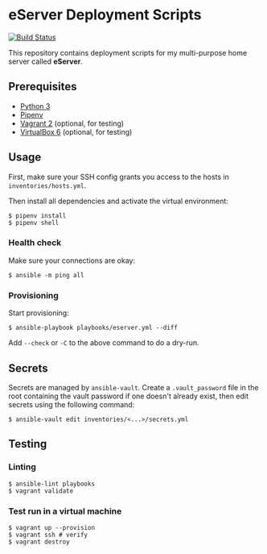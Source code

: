 # eServer Deployment Scripts

[![Build Status][github-actions-image]][github-actions-url]

[github-actions-image]: https://img.shields.io/github/workflow/status/aesy/eserver-deployment/Continous%20Integration?style=flat-square
[github-actions-url]: https://github.com/aesy/eserver-deployment/actions

This repository contains deployment scripts for my multi-purpose home server called **eServer**.

## Prerequisites

* [Python 3](https://www.python.org/)
* [Pipenv](https://pipenv.pypa.io/en/latest/)
* [Vagrant 2](https://www.vagrantup.com/) (optional, for testing)
* [VirtualBox 6](https://www.virtualbox.org/) (optional, for testing)

## Usage

First, make sure your SSH config grants you access to the hosts in `inventories/hosts.yml`.

Then install all dependencies and activate the virtual environment:

```shell
$ pipenv install 
$ pipenv shell
```

### Health check

Make sure your connections are okay:

```shell
$ ansible -m ping all
```

### Provisioning

Start provisioning:

```shell
$ ansible-playbook playbooks/eserver.yml --diff
```

Add `--check` or `-C` to the above command to do a dry-run.

## Secrets

Secrets are managed by `ansible-vault`. Create a `.vault_password` file in the root containing the vault 
password if one doesn't already exist, then edit secrets using the following command:

```shell
$ ansible-vault edit inventories/<...>/secrets.yml
```

## Testing

### Linting

```shell
$ ansible-lint playbooks
$ vagrant validate
```

### Test run in a virtual machine

```shell
$ vagrant up --provision
$ vagrant ssh # verify
$ vagrant destroy
```
